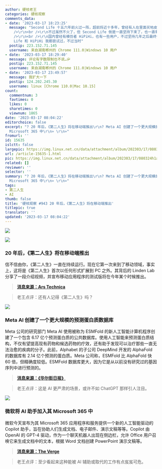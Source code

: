 ```yaml
---
author: 硬核老王
categories: 硬核观察
comments_data:
- date: '2023-03-17 18:23:25'
  message: "Second Life 十五六年前火过一阵，超前将近十多年，曾经有人在里面买地皮建房子卖钱，赚了上百万，引起不小的轰动，很多公司、机构都曾经宣布入驻。不过和现在的元宇宙一样，发展条件终究还不够不成熟，火了一阵后机归于沉寂。<br
    />\r\n<br />\r\n不过虽然不火了，但 Second Life 倒是一直坚持下来了，也一直有些人玩（据说目前月活用户一百万），Youtube 上面一直人上传新的视频，感觉他们主要是把这个当作模拟人生那种捏人游戏玩了。<br
    />\r\n<br />\r\n国内曾经有模仿者 HiPiHi，也有一些用户，不过坚持几年之后最终倒闭了。<br />\r\n<br />\r\nSecond
    Life 和 HiPiHi 我都尝试过，不过当时"
  postip: 223.152.71.145
  username: 来自湖南郴州的 Chrome 111.0|Windows 10 用户
- date: '2023-03-17 18:29:40'
  message: 评论有字数限制也不说…屮
  postip: 223.152.71.145
  username: 来自湖南郴州的 Chrome 111.0|Windows 10 用户
- date: '2023-03-17 23:49:57'
  message: 我扩大一下
  postip: 124.202.245.30
  username: linux [Chrome 110.0|Mac 10.15]
count:
  commentnum: 3
  favtimes: 0
  likes: 0
  sharetimes: 0
  viewnum: 1865
date: '2023-03-17 08:04:22'
editorchoice: false
excerpt: "? 20 年后，《第二人生》将在移动端推出\r\n? Meta AI 创建了一个更大规模的预测蛋白质数据库\r\n? 微软将 AI 助手加入其
  Microsoft 365 中\r\n» \r\n»"
fromurl: ''
id: 15635
islctt: false
largepic: https://img.linux.net.cn/data/attachment/album/202303/17/080324h1aneoaxx1gghgqg.jpg
url: /article-15635-1.html
pic: https://img.linux.net.cn/data/attachment/album/202303/17/080324h1aneoaxx1gghgqg.jpg.thumb.jpg
related: []
reviewer: ''
selector: ''
summary: "? 20 年后，《第二人生》将在移动端推出\r\n? Meta AI 创建了一个更大规模的预测蛋白质数据库\r\n? 微软将 AI 助手加入其
  Microsoft 365 中\r\n» \r\n»"
tags:
- 第二人生
- AI
thumb: false
title: '硬核观察 #943 20 年后，《第二人生》将在移动端推出'
titlepic: true
translator: ''
updated: '2023-03-17 08:04:22'
---
```


![](https://img.linux.net.cn/data/attachment/album/202303/17/080324h1aneoaxx1gghgqg.jpg)


![](https://img.linux.net.cn/data/attachment/album/202303/17/080333zvkvyroormynrgdk.jpg)


### 20 年后，《第二人生》将在移动端推出


信不信由你，《第二人生》一直在持续运行。现在它第一次来到了移动领域，事实上，这将是《第二人生》首次以任何形式扩展到 PC 之外。其背后的 Linden Lab 分享了一段介绍视频，并宣布移动应用程序的测试版将在今年某个时候推出。



> 
> **[消息来源：Ars Technica](https://arstechnica.com/gaming/2023/03/20-years-later-second-life-is-launching-on-mobile/)**
> 
> 
> 



> 
> 老王点评：还有人记得《第二人生》吗？
> 
> 
> 


![](https://img.linux.net.cn/data/attachment/album/202303/17/080345xavw4lb4zbbjdba6.jpg)


### Meta AI 创建了一个更大规模的预测蛋白质数据库


Meta 公司的研究部门 Meta AI 使用被称为 ESMFold 的新人工智能计算机程序创建了一个包含 6.17 亿个预测蛋白质的公共数据库。使用人工智能来预测蛋白质结构，不仅有望提高现有药物和候选药物的疗效，还有助于发现可以治疗那些一直无法治愈的疾病的分子。此前，Alphabet 的子公司 DeepMind 开发的 AlphaFold 的数据库有 2.14 亿个预测的蛋白质。Meta 公司称，ESMFold 比 AlphaFold 快 60 倍，但精确度较低。ESMFold 数据库更大，因为它是从以前没有研究过的基因序列中进行预测的。



> 
> **[消息来源：《华尔街日报》](https://www.wsj.com/articles/meta-ai-unlocks-hundreds-of-millions-of-proteins-to-aid-drug-discovery-d0ef32fa)**
> 
> 
> 



> 
> 老王点评：这是 AI 更严肃的场景，或许不如 ChatGPT 那样引人注目。
> 
> 
> 


![](https://img.linux.net.cn/data/attachment/album/202303/17/080357olcgoleod8evvumt.jpg)


### 微软将 AI 助手加入其 Microsoft 365 中


微软今天宣布为其 Microsoft 365 应用程序和服务提供一个新的人工智能驱动的 Copilot 助手，旨在协助人们生成文档、电子邮件、演示文稿等等。Copilot 由 OpenAI 的 GPT-4 驱动，作为一个聊天机器人出现在侧边栏，允许 Office 用户召唤它来生成文档中的文本，根据 Word 文档创建 PowerPoint 演示文稿等。



> 
> **[消息来源：The Verge](https://www.theverge.com/2023/3/16/23642833/microsoft-365-ai-copilot-word-outlook-teams)**
> 
> 
> 



> 
> 老王点评：至少看起来这种能被 AI 辅助或取代的工作有点岌岌可危。
> 
> 
>